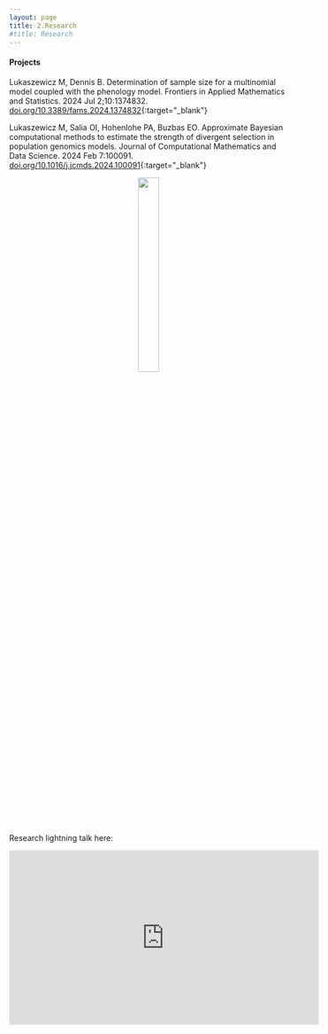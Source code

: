 ```yaml
---
layout: page
title: 2.Research 
#title: Research 
---
```



#### Projects ####

Lukaszewicz M, Dennis B. Determination of sample size for a multinomial model coupled with the phenology model. Frontiers in Applied Mathematics and Statistics. 2024 Jul 2;10:1374832. 
[doi.org/10.3389/fams.2024.1374832](https://www.doi.org/10.3389/fams.2024.1374832){:target="_blank"}

Lukaszewicz M, Salia OI, Hohenlohe PA, Buzbas EO. Approximate Bayesian computational methods to estimate the strength of divergent selection in population genomics models. Journal of Computational Mathematics and Data Science. 2024 Feb 7:100091. 
[doi.org/10.1016/j.jcmds.2024.100091](https://www.doi.org/10.1016/j.jcmds.2024.100091){:target="_blank"}


<figure><center>
  <img width="30%" height="30%" src="https://martynalukaszewicz.github.io/stochastic.png"/>
</center></figure>

Research lightning talk here:
<iframe width="560" height="315" src="https://www.youtube.com/embed/0agLNg-iVgc" title="YouTube video player" frameborder="0" allow="accelerometer; autoplay; clipboard-write; encrypted-media; gyroscope; picture-in-picture" allowfullscreen></iframe>













